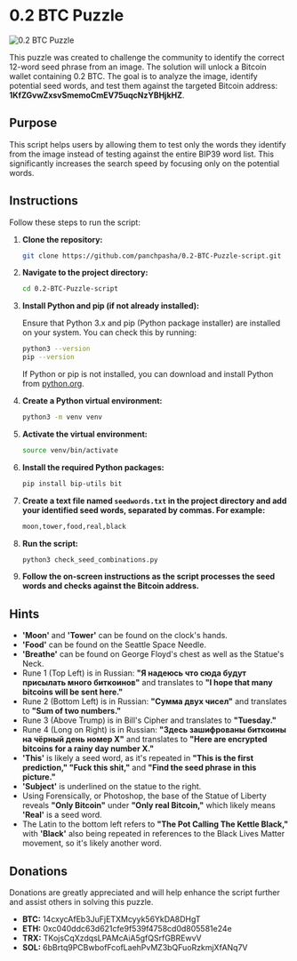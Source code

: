 # 0.2 BTC Puzzle

![0.2 BTC Puzzle](https://privatekeys.pw/images/puzzles/0.2-btc-puzzle.png)

This puzzle was created to challenge the community to identify the correct 12-word seed phrase from an image. The solution will unlock a Bitcoin wallet containing 0.2 BTC. The goal is to analyze the image, identify potential seed words, and test them against the targeted Bitcoin address: **1KfZGvwZxsvSmemoCmEV75uqcNzYBHjkHZ**.

## Purpose
This script helps users by allowing them to test only the words they identify from the image instead of testing against the entire BIP39 word list. This significantly increases the search speed by focusing only on the potential words.

## Instructions

Follow these steps to run the script:

1. **Clone the repository:**
    ```bash
    git clone https://github.com/panchpasha/0.2-BTC-Puzzle-script.git
    ```

2. **Navigate to the project directory:**
    ```bash
    cd 0.2-BTC-Puzzle-script
    ```

3. **Install Python and pip (if not already installed):**

    Ensure that Python 3.x and pip (Python package installer) are installed on your system. You can check this by running:

    ```bash
    python3 --version
    pip --version
    ```

    If Python or pip is not installed, you can download and install Python from [python.org](https://www.python.org/downloads/).

4. **Create a Python virtual environment:**
    ```bash
    python3 -m venv venv
    ```

5. **Activate the virtual environment:**
    ```bash
    source venv/bin/activate
    ```

6. **Install the required Python packages:**
    ```bash
    pip install bip-utils bit
    ```

7. **Create a text file named `seedwords.txt` in the project directory and add your identified seed words, separated by commas. For example:**
    ```bash
    moon,tower,food,real,black
    ```

8. **Run the script:**
    ```bash
    python3 check_seed_combinations.py
    ```

9. **Follow the on-screen instructions as the script processes the seed words and checks against the Bitcoin address.**

## Hints

- **'Moon'** and **'Tower'** can be found on the clock's hands.
- **'Food'** can be found on the Seattle Space Needle.
- **'Breathe'** can be found on George Floyd's chest as well as the Statue's Neck.
- Rune 1 (Top Left) is in Russian: **"Я нaдeюcь чтo cюдa бyдyт пpиcылaть мнoгo биткoинoв"** and translates to **"I hope that many bitcoins will be sent here."**
- Rune 2 (Bottom Left) is in Russian: **"Cyммa двyx чиceл"** and translates to **"Sum of two numbers."**
- Rune 3 (Above Trump) is in Bill's Cipher and translates to **"Tuesday."**
- Rune 4 (Long on Right) is in Russian: **"Здecь зaшифpoвaны биткoины нa чёpный дeнь нoмep X"** and translates to **"Here are encrypted bitcoins for a rainy day number X."**
- **'This'** is likely a seed word, as it's repeated in **"This is the first prediction," "Fuck this shit,"** and **"Find the seed phrase in this picture."**
- **'Subject'** is underlined on the statue to the right.
- Using Forensically, or Photoshop, the base of the Statue of Liberty reveals **"Only Bitcoin"** under **"Only real Bitcoin,"** which likely means **'Real'** is a seed word.
- The Latin to the bottom left refers to **"The Pot Calling The Kettle Black,"** with **'Black'** also being repeated in references to the Black Lives Matter movement, so it's likely another word.

## Donations

Donations are greatly appreciated and will help enhance the script further and assist others in solving this puzzle.

- **BTC:** 14cxycAfEb3JuFjETXMcyyk56YkDA8DHgT
- **ETH:** 0xc040ddc63d621cfe9f539f4758cd0d805581e24e
- **TRX:** TKojsCqXzdqsLPAMcAiA5gfQSrfGBREwvV
- **SOL:** 6bBrtq9PCBwbofFcofLaehPvMZ3bQFuoRzkmjXfANq7V
